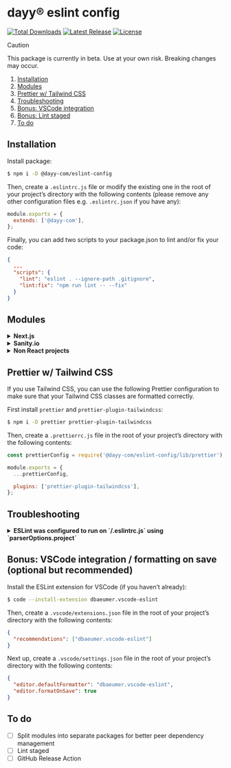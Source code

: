 # dayy® eslint config

<a href="https://www.npmjs.com/package/@dayy-com/eslint-config"><img src="https://img.shields.io/npm/dt/@dayy-com/eslint-config.svg" alt="Total Downloads"></a>
<a href="https://github.com/dayy-com/eslint-config/releases"><img src="https://img.shields.io/npm/v/@dayy-com/eslint-config.svg" alt="Latest Release"></a>
<a href="https://github.com/dayy-com/eslint-config/blob/master/LICENSE"><img src="https://img.shields.io/npm/l/@dayy-com/eslint-config.svg" alt="License"></a>

> [!CAUTION]
> This package is currently in beta. Use at your own risk. Breaking changes may occur.

1. [Installation](#installation)
2. [Modules](#modules)
3. [Prettier w/ Tailwind CSS](#prettier-w-tailwind-css)
4. [Troubleshooting](#troubleshooting)
5. [Bonus: VSCode integration](#bonus-vscode-integration--formatting-on-save-optional-but-recommended)
6. [Bonus: Lint staged](#bonus-lint-staged)
7. [To do](#to-do)

## Installation

Install package:

```bash
$ npm i -D @dayy-com/eslint-config
```

Then, create a `.eslintrc.js` file or modify the existing one in the root of your project’s directory with the following contents (please remove any other configuration files e.g. `.eslintrc.json` if you have any):

```js
module.exports = {
  extends: ['@dayy-com'],
};
```

Finally, you can add two scripts to your package.json to lint and/or fix your code:

```json
{
  ...
  "scripts": {
    "lint": "eslint . --ignore-path .gitignore",
    "lint:fix": "npm run lint -- --fix"
  }
}
```

## Modules

<details>
  <summary><strong>Next.js</strong></summary>

  ### Usage with Next.js

  Change your `.eslintrc.js` file in the root of your project’s directory with the following contents:

  ```js
  module.exports = {
    extends: ['@dayy-com/eslint-config/next'],
  };
  ```
</details>

<details>
  <summary><strong>Sanity.io</strong></summary>

  ### Usage with Sanity.io

  Change your `.eslintrc.js` file in the root of your project’s directory with the following contents:

  ```js
  module.exports = {
    extends: ['@dayy-com/eslint-config/sanity'],
  };
  ```
</details>

<details>
  <summary><strong>Non React projects</strong></summary>

  ### Usage with non React projects

  Change your `.eslintrc.js` file in the root of your project’s directory with the following contents:

  ```js
  module.exports = {
    extends: ['@dayy-com/eslint-config/base'],
  };
  ```
</details>

## Prettier w/ Tailwind CSS

If you use Tailwind CSS, you can use the following Prettier configuration to make sure that your Tailwind CSS classes are formatted correctly.

First install `prettier` and `prettier-plugin-tailwindcss`:

```bash
$ npm i -D prettier prettier-plugin-tailwindcss
```

Then, create a `.prettierrc.js` file in the root of your project’s directory with the following contents:

```js
const prettierConfig = require('@dayy-com/eslint-config/lib/prettier');

module.exports = {
  ...prettierConfig,

  plugins: ['prettier-plugin-tailwindcss'],
};
```

## Troubleshooting

<details>
  <summary><strong>ESLint was configured to run on `<tsconfigRootDir>/.eslintrc.js` using `parserOptions.project`</strong></summary>

  Modify your `tsconfig.json` file in the root of your project’s directory with the following contents:

  ```json
  {
    ...
    "include": [
      ...,
      "./.eslintrc.js"
    ],
  }
  ```
</details>

## Bonus: VSCode integration / formatting on save (optional but recommended)

Install the ESLint extension for VSCode (if you haven’t already):

```bash
$ code --install-extension dbaeumer.vscode-eslint
```

Then, create a `.vscode/extensions.json` file in the root of your project’s directory with the following contents:

```json
{
  "recommendations": ["dbaeumer.vscode-eslint"]
}
```

Next up, create a `.vscode/settings.json` file in the root of your project’s directory with the following contents:

```json
{
  "editor.defaultFormatter": "dbaeumer.vscode-eslint",
  "editor.formatOnSave": true
}
```

## To do

- [ ] Split modules into separate packages for better peer dependency management
- [ ] Lint staged
- [ ] GitHub Release Action

